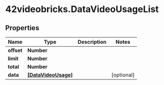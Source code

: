 # 42videobricks.DataVideoUsageList

## Properties

Name | Type | Description | Notes
------------ | ------------- | ------------- | -------------
**offset** | **Number** |  | 
**limit** | **Number** |  | 
**total** | **Number** |  | 
**data** | [**[DataVideoUsage]**](DataVideoUsage.md) |  | [optional] 


